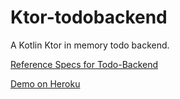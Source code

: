 Ktor-todobackend
====================

A Kotlin Ktor in memory todo backend.

[Reference Specs for Todo-Backend](http://www.todobackend.com/specs/index.html?http://ktor-todobackend.herokuapp.com/)

[Demo on Heroku](http://todo-backend-kotlin-ktor-koin.herokuapp.com/)
